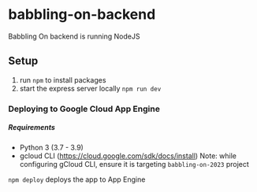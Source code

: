 # babbling-on-backend
Babbling On backend is running NodeJS

## Setup

1. run `npm` to install packages
2. start the express server locally `npm run dev`

### Deploying to Google Cloud App Engine

##### Requirements
- Python 3 (3.7 - 3.9)
-  gcloud CLI (https://cloud.google.com/sdk/docs/install) Note: while configuring gCloud CLI, ensure it is targeting `babbling-on-2023` project

`npm deploy` deploys the app to App Engine
